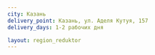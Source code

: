 ```yaml
---
city: Казань
delivery_point: Казань, ул. Аделя Кутуя, 157
delivery_days: 1-2 рабочих дня

layout: region_reduktor
---
```

